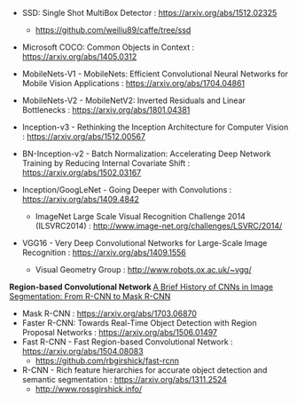 - SSD: Single Shot MultiBox Detector : https://arxiv.org/abs/1512.02325
  - https://github.com/weiliu89/caffe/tree/ssd
- Microsoft COCO: Common Objects in Context : https://arxiv.org/abs/1405.0312
- MobileNets-V1 - MobileNets: Efficient Convolutional Neural Networks for Mobile Vision Applications : https://arxiv.org/abs/1704.04861
- MobileNets-V2 - MobileNetV2: Inverted Residuals and Linear Bottlenecks : https://arxiv.org/abs/1801.04381

- Inception-v3 - Rethinking the Inception Architecture for Computer Vision : https://arxiv.org/abs/1512.00567
- BN-Inception-v2 - Batch Normalization: Accelerating Deep Network Training by Reducing Internal Covariate Shift : https://arxiv.org/abs/1502.03167
- Inception/GoogLeNet - Going Deeper with Convolutions : https://arxiv.org/abs/1409.4842
  - ImageNet Large Scale Visual Recognition Challenge 2014 (ILSVRC2014) : http://www.image-net.org/challenges/LSVRC/2014/
- VGG16 - Very Deep Convolutional Networks for Large-Scale Image Recognition : https://arxiv.org/abs/1409.1556
  - Visual Geometry Group : http://www.robots.ox.ac.uk/~vgg/


<b> Region-based Convolutional Network </b>
[A Brief History of CNNs in Image Segmentation: From R-CNN to Mask R-CNN](https://blog.athelas.com/a-brief-history-of-cnns-in-image-segmentation-from-r-cnn-to-mask-r-cnn-34ea83205de4)

- Mask R-CNN : https://arxiv.org/abs/1703.06870
- Faster R-CNN: Towards Real-Time Object Detection with Region Proposal Networks : https://arxiv.org/abs/1506.01497
- Fast R-CNN - Fast Region-based Convolutional Network : https://arxiv.org/abs/1504.08083
  - https://github.com/rbgirshick/fast-rcnn
- R-CNN - Rich feature hierarchies for accurate object detection and semantic segmentation : https://arxiv.org/abs/1311.2524
  - http://www.rossgirshick.info/

